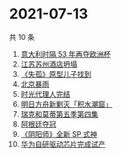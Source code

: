 # 2021-07-13

共 10 条

<!-- BEGIN -->
<!-- 最后更新时间 Tue Jul 13 2021 05:03:56 GMT+0800 (China Standard Time) -->

1. [意大利时隔 53 年再夺欧洲杯](https://www.zhihu.com/search?q=欧洲杯)
2. [江苏苏州酒店坍塌](https://www.zhihu.com/search?q=酒店坍塌)
3. [《失孤》原型儿子找到](https://www.zhihu.com/search?q=失孤)
4. [北京暴雨](https://www.zhihu.com/search?q=北京暴雨)
5. [时光代理人完结](https://www.zhihu.com/search?q=时光代理人)
6. [明日方舟新剿灭「积水潮窟」](https://www.zhihu.com/search?q=明日方舟)
7. [瑞克和莫蒂第五季第四集](https://www.zhihu.com/search?q=瑞克和莫蒂)
8. [阿根廷夺冠](https://www.zhihu.com/search?q=阿根廷赢了)
9. [《阴阳师》全新 SP 式神](https://www.zhihu.com/search?q=阴阳师)
10. [华为自研驱动芯片完成试产](https://www.zhihu.com/search?q=华为自研芯片)

<!-- END -->

